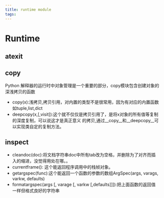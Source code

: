 ```yaml
---
title: runtime module
tags:
---
```

# Runtime
## atexit

## copy
Python 解释器的运行时中对象管理是一个重要的部分，copy模块包含创建对象的深浅拷贝的函数
- copy(x):浅拷贝,拷贝引用，对内置的类型不是很常用，因为有对应的内置函数如tuple,list,dict
- deepcopy(x,[,visit]):这个就不仅仅是拷贝引用了，是将x对象的所有值等复制的深度复制，可以说这才是真正意义
的拷贝,通过__copy__和__deepcopy__可以实现类自定的复制方法。

## inspect
- cleandoc(doc):将文档字符串doc中所有tab改为空格，并删除为了对齐而插入的缩进，没觉得用处在哪。。
- currentframe(): 这个能返回程序调用中的栈帧对象。
- getargspec(func):这个能返回一个函数的参数的数组ArgSpec(args, varags, varkw, defaults)
- formatargspec(args [, varage [, varkw [,defaults]]]):把上面函数的返回值一样但格式良好的字符串



